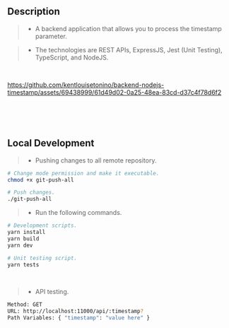 ## Description
> - A backend application that allows you to process the timestamp parameter.

> - The technologies are REST APIs, ExpressJS, Jest (Unit Testing), TypeScript, and NodeJS.

<br />

https://github.com/kentlouisetonino/backend-nodejs-timestamp/assets/69438999/61d49d02-0a25-48ea-83cd-d37c4f78d6f2

<br />
<br />
<br />



## Local Development
> - Pushing changes to all remote repository.
```bash
# Change mode permission and make it executable.
chmod +x git-push-all

# Push changes.
./git-push-all
```

> - Run the following commands.

```bash
# Development scripts.
yarn install
yarn build
yarn dev

# Unit testing script.
yarn tests
```

<br />

> - API testing.

```bash
Method: GET
URL: http://localhost:11000/api/:timestamp?
Path Variables: { "timestamp": "value here" }
```

